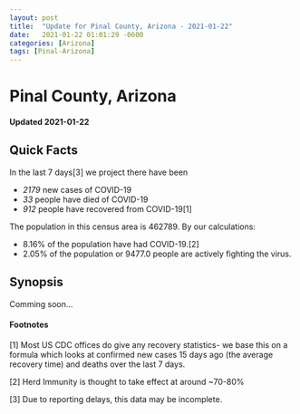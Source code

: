 ```yaml
---
layout: post
title:  "Update for Pinal County, Arizona - 2021-01-22"
date:   2021-01-22 01:01:29 -0600
categories: [Arizona]
tags: [Pinal-Arizona]
---
```


# Pinal County, Arizona
#### Updated 2021-01-22

## Quick Facts

In the last 7 days[3] we project there have been
- *2179* new cases of COVID-19
- *33* people have died of COVID-19
- *912* people have recovered from COVID-19[1]

The population in this census area is 462789. By our calculations:
- 8.16% of the population have had COVID-19.[2]
- 2.05% of the population or 9477.0 people are actively fighting the virus.

## Synopsis

Comming soon...


#### Footnotes

[1] Most US CDC offices do give any recovery statistics- we base this on a formula which looks at confirmed new cases
15 days ago (the average recovery time) and deaths over the last 7 days.

[2] Herd Immunity is thought to take effect at around ~70-80%

[3] Due to reporting delays, this data may be incomplete.
 
    
